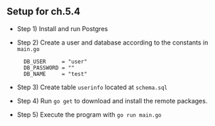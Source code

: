 ## Setup for ch.5.4

- Step 1) Install and run Postgres
- Step 2) Create a user and database according to the constants in `main.go`
	
		DB_USER     = "user"
		DB_PASSWORD = ""
		DB_NAME     = "test"

- Step 3) Create table `userinfo` located at `schema.sql`
- Step 4) Run `go get` to download and install the remote packages.
- Step 5) Execute the program with `go run main.go`

